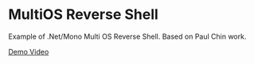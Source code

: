 # MultiOS Reverse Shell

Example of .Net/Mono Multi OS Reverse Shell. Based on Paul Chin work.

[Demo Video](https://www.youtube.com/watch?v=460LudUpdz8)
